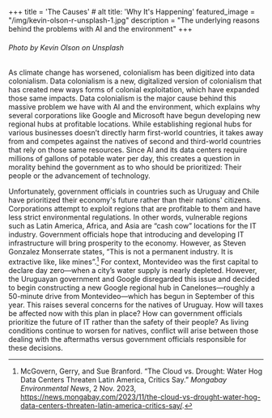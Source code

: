 +++
title = 'The Causes' # alt title: 'Why It's Happening'
featured_image = "/img/kevin-olson-r-unsplash-1.jpg"
description = "The underlying reasons behind the problems with AI and the environment"
+++

###### Photo by Kevin Olson on Unsplash

As climate change has worsened, colonialism has been digitized into data colonialism. Data colonialism is a new, digitalized version of colonialism that has created new ways forms of colonial exploitation, which have expanded those same impacts. Data colonialism is the major cause behind this massive problem we have with AI and the environment, which explains why several corporations like Google and Microsoft have begun developing new regional hubs at profitable locations. While establishing regional hubs for various businesses doesn’t directly harm first-world countries, it takes away from and competes against the natives of second and third-world countries that rely on those same resources. Since AI and its data centers require millions of gallons of potable water per day, this creates a question in morality behind the government as to who should be prioritized: Their people or the advancement of technology. 

Unfortunately, government officials in countries such as Uruguay and Chile have prioritized their economy's future rather than their nations' citizens. Corporations attempt to exploit regions that are profitable to them and have less strict environmental regulations. In other words, vulnerable regions such as Latin America, Africa, and Asia are “cash cow” locations for the IT industry. Government officials hope that introducing and developing IT infrastructure will bring prosperity to the economy. However, as Steven Gonzalez Monserrate states, “This is not a permanent industry. It is extractive like, like mines”.[^1] For context, Montevideo was the first capital to declare day zero—when a city’s water supply is nearly depleted. However, the Uruguayan government and Google disregarded this issue and decided to begin constructing a new Google regional hub in Canelones—roughly a 50-minute drive from Montevideo—which has begun in September of this year. This raises several concerns for the natives of Uruguay. How will taxes be affected now with this plan in place? How can government officials prioritize the future of IT rather than the safety of their people? As living conditions continue to worsen for natives, conflict will arise between those dealing with the aftermaths versus government officials responsible for these decisions. 

[^1]: McGovern, Gerry, and Sue Branford. “The Cloud vs. Drought: Water Hog Data Centers Threaten Latin America, Critics Say.” *Mongabay Environmental News*, 2 Nov. 2023, https://news.mongabay.com/2023/11/the-cloud-vs-drought-water-hog-data-centers-threaten-latin-america-critics-say/.
